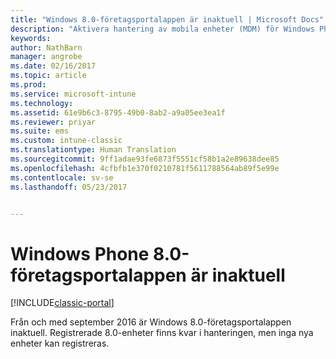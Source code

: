 ```yaml
---
title: "Windows 8.0-företagsportalappen är inaktuell | Microsoft Docs"
description: "Aktivera hantering av mobila enheter (MDM) för Windows Phone 8.0-enheter med Microsoft Intune."
keywords: 
author: NathBarn
manager: angrobe
ms.date: 02/16/2017
ms.topic: article
ms.prod: 
ms.service: microsoft-intune
ms.technology: 
ms.assetid: 61e9b6c3-8795-49b0-8ab2-a9a05ee3ea1f
ms.reviewer: priyar
ms.suite: ems
ms.custom: intune-classic
ms.translationtype: Human Translation
ms.sourcegitcommit: 9ff1adae93fe6873f5551cf58b1a2e89638dee85
ms.openlocfilehash: 4cfbfb1e370f0210781f5611788564ab89f5e99e
ms.contentlocale: sv-se
ms.lasthandoff: 05/23/2017


---
```


#  <a name="windows-phone-80-company-portal-app-deprecated"></a>Windows Phone 8.0-företagsportalappen är inaktuell

[!INCLUDE[classic-portal](../includes/classic-portal.md)]

Från och med september 2016 är Windows 8.0-företagsportalappen inaktuell. Registrerade 8.0-enheter finns kvar i hanteringen, men inga nya enheter kan registreras.


